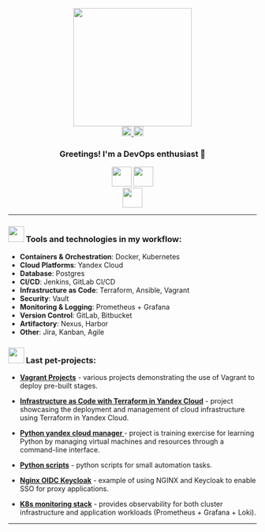 <div id="header" align="center">
  <img src="https://i.giphy.com/media/v1.Y2lkPTc5MGI3NjExMGJsNmJzZGtuMmVmZmQ1eTE1a2NxbndxbmY5YmN6bWlhcTVsYjVreSZlcD12MV9pbnRlcm5hbF9naWZfYnlfaWQmY3Q9cw/2z956IUc3J0noEOXUL/giphy.gif" width="240"/>

</div>
<div align="center">
  <a href="https://t.me/spbNeroGen" target="_blank">
    <img
      height="20"
      alt="telegram logo"
      src="https://img.shields.io/static/v1?message=Telegrm&logo=telegram&label=&color=2CA5E0&logoColor=white&labelColor=&style=for-the-badge"
    />
  </a>
  <a href="mailto:nerogen92@mail.ru" target="_blank">
    <img
      height="20"
      alt="gmail logo"
      src="https://img.shields.io/static/v1?message=Email&logo=gmail&label=&color=A084DC&logoColor=white&labelColor=&style=for-the-badge"
    />
  </a>
    <h3>Greetings! I'm a DevOps enthusiast 🦊</h1>
</div>
<div align="center">
    <img height="40" src="https://skillicons.dev/icons?i=docker,kubernetes,terraform,ansible,jenkins,gitlab,bitbucket"/>
    <img height="40" src="https://skillicons.dev/icons?i=prometheus,grafana,postgres"/><br>
    <img height="40" src="https://skillicons.dev/icons?i=ubuntu,debian,linux,windows,bash"/>
</div>

---


### <img src = "https://i.giphy.com/media/v1.Y2lkPTc5MGI3NjExYmtqaGV6NTY0ZHM0cTRyMjZ2dnJnajZxYW01ZXc0cnEyMmZpd3gzNyZlcD12MV9pbnRlcm5hbF9naWZfYnlfaWQmY3Q9cw/enpIevs8vEyCX8G9C4/giphy.gif" width = 32px>  Tools and technologies in my workflow:



- **Containers & Orchestration**: Docker, Kubernetes
- **Cloud Platforms**: Yandex Cloud
- **Database**: Postgres
- **CI/CD**: Jenkins, GitLab CI/CD
- **Infrastructure as Code**: Terraform, Ansible, Vagrant
- **Security**: Vault
- **Monitoring & Logging**: Prometheus + Grafana
- **Version Control**: GitLab, Bitbucket
- **Artifactory**: Nexus, Harbor
- **Other**: Jira, Kanban, Agile

### <img src = "https://i.giphy.com/media/v1.Y2lkPTc5MGI3NjExNmpvNjhkdm9tYmxoZGJ3ZmNiZzJuamQxdWowOHJ6eWJ1Y25vMmlqaSZlcD12MV9pbnRlcm5hbF9naWZfYnlfaWQmY3Q9dHM/Pws9mbaqa1Tr497uBB/giphy.gif" width = 32px> Last pet-projects:

- **[Vagrant Projects](https://github.com/spbNeroGen/vagrant-projects)** - various projects demonstrating the use of Vagrant to deploy pre-built stages.

- **[Infrastructure as Code with Terraform in Yandex Cloud](https://github.com/spbNeroGen/iac-terraform)** - project showcasing the deployment and management of cloud infrastructure using Terraform in Yandex Cloud.

- **[Python yandex cloud manager ](https://github.com/spbNeroGen/python-cloud-manager)** - project is training exercise for learning Python by managing virtual machines and resources through a command-line interface.

- **[Python scripts](https://github.com/spbNeroGen/python-scripts)** - python scripts for small automation tasks.

- **[Nginx OIDC Keycloak](https://github.com/spbNeroGen/nginx-oidc-keycloak)** - example of using NGINX and Keycloak to enable SSO for proxy applications.

- **[K8s monitoring stack](https://github.com/spbNeroGen/k8s-monitoring-stack)** - provides observability for both cluster infrastructure and application workloads (Prometheus + Grafana + Loki).

---
